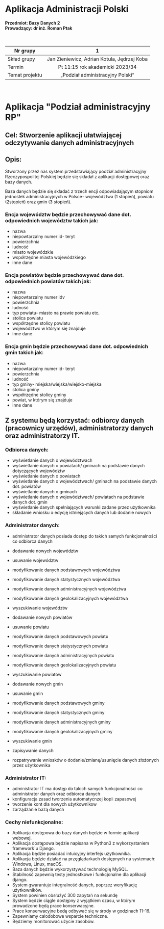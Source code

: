 # Aplikacja Administracji Polski
#### Przedmiot: Bazy Danych 2 <br> Prowadzący: dr inż. Roman Ptak
<pre>

</pre>
| Nr grupy     |        1        |
|--------------|:---------------:|
| Skład grupy  | Jan Zieniewicz,   Adrian Kotula,   Jędrzej Koba|
| Termin       | Pt 11:15  rok akademicki 2023/34      |
| Temat projektu| „Podział administracyjny Polski”|
<pre>

</pre>
# Aplikacja "Podział administracyjny RP"
## Cel: Stworzenie aplikacji ułatwiającej odczytywanie danych administracyjnych
## Opis:  
Stworzony przez nas system przedstawiający podział administracyjny Rzeczypospolitej Polskiej będzie się składał z aplikacji dostępowej oraz bazy danych.

Baza danych będzie się składać z trzech encji odpowiadającym stopniom jednostek administracyjnych w Polsce- województwa (1 stopień), powiatu (2stopień) oraz gmin (3 stopień).
### Encja województw będzie przechowywać dane dot. odpowiednich województw takich jak: 
- nazwa
- niepowtarzalny numer id- teryt
- powierzchnia
- ludność
- miasto wojewódzkie
- współrzędne miasta wojewódzkiego
- inne dane
### Encja powiatów będzie przechowywać dane dot. odpowiednich powiatów takich jak: 
- nazwa
- niepowtarzalny numer idv
- powierzchnia
- ludność
- typ powiatu- miasto na prawie powiatu etc.
- stolica powiatu
- współrzędne stolicy powiatu
- województwo w którym się znajduje
- inne dane 
### Encja gmin będzie przechowywać dane dot. odpowiednich gmin takich jak: 
- nazwa
- niepowtarzalny numer id- teryt
- powierzchnia
- ludność
- typ gminy- miejska/wiejska/wiejsko-miejska
- stolica gminy
- współrzędne stolicy gminy
- powiat, w którym się znajduje
- inne dane
## Z systemu będą korzystać: odbiorcy danych (pracownicy urzędów), administratorzy danych oraz administratorzy IT.
### Odbiorca danych:
- wyświetlanie danych o województwach
- wyświetlanie danych o powiatach/ gminach na podstawie danych dotyczących województw
- wyświetlanie danych o powiatach
- wyświetlanie danych o województwach/ gminach na podstawie danych dot. powiatów
- wyświetlanie danych o gminach
- wyświetlanie danych o województwach/ powiatach na podstawie danych dot. gmin
- wyświetlanie danych spełniających warunki zadane przez użytkownika
- składanie wniosku o edycję istniejących danych lub dodanie nowych
### Administrator danych: 
- administrator danych posiada dostęp do takich samych funkcjonalności co odbiorca danych
- dodawanie nowych województw
- usuwanie województw
- modyfikowanie danych podstawowych województwa
- modyfikowanie danych statystycznych województwa
- modyfikowanie danych administracyjnych województwa
- modyfikowanie danych geolokalizacyjnych województwa
- wyszukiwanie województw

- dodawanie nowych powiatów
- usuwanie powiatu
- modyfikowanie danych podstawowych powiatu
- modyfikowanie danych statystycznych powiatu
- modyfikowanie danych administracyjnych powiatu
- modyfikowanie danych geolokalizacyjnych powiatu
- wyszukiwanie powiatów

- dodawanie nowych gmin
- usuwanie gmin
- modyfikowanie danych podstawowych gminy
- modyfikowanie danych statystycznych gminy
- modyfikowanie danych administracyjnych gminy
- modyfikowanie danych geolokalizacyjnych gminy
- wyszukiwanie gmin
- zapisywanie danych
- rozpatrywanie wniosków o dodanie/zmianę/usunięcie danych złożonych przez użytkownika
### Administrator IT:  
- administrator IT ma dostęp do takich samych funkcjonalności co administrator danych oraz odbiorca danych
- konfiguracja zasad tworzenia automatycnzej kopii zapasowej
- tworzenie kont dla nowych użytkownikow
- zarządzanie bazą danych


### Cechy niefunkcjonalne:
- Aplikacja dostępowa do bazy danych będzie w formie aplikacji webowej.
- Aplikacja dostępowa będzie napisana w Python3 z wykorzystaniem framework`u Django.
- Aplikacja będzie posiadać intuicyjny interfejs uzytkownika.
- Aplikacja będzie działać na przęglądarkach dostępnych na systemach: Windows, Linux, macOS.
- Baza danych będzie wykorzystywać technologię MySQL.
- Stabilność zapewnią testy jednostkowe i funkcjonalne dla aplikacji django.
- System gwarantuje integralność danych, poprzez weryfikację użytkowników.
- System powinien obsłużyć 300 zapytań na sekundę 
- System będzie ciągle dostępny z wyjątkiem czasu, w którym prowadzone będą prace konserwacyjne. 
- Prace konserwacyjne bedą odbywać się w środy w godzinach 11-16.
- Zapewniamy całodobowe wsparcie techniczne.
- Będziemy monitorować użycie zasobów.




